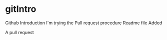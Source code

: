 # gitIntro
Github Introduction
I'm trying the Pull request procedure
Readme file Added

A pull request
